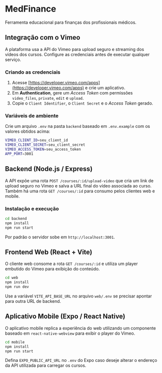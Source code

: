 # MedFinance

Ferramenta educacional para finanças dos profissionais médicos.

## Integração com o Vimeo

A plataforma usa a API do Vimeo para upload seguro e streaming dos vídeos dos cursos. Configure as credenciais antes de executar qualquer serviço.

### Criando as credenciais

1. Acesse [https://developer.vimeo.com/apps](https://developer.vimeo.com/apps) e crie um aplicativo.
2. Em **Authentication**, gere um *Access Token* com permissões `video_files`, `private`, `edit` e `upload`.
3. Copie o `Client Identifier`, o `Client Secret` e o *Access Token* gerado.

### Variáveis de ambiente

Crie um arquivo `.env` na pasta `backend` baseado em `.env.example` com os valores obtidos acima:

```bash
VIMEO_CLIENT_ID=seu_client_id
VIMEO_CLIENT_SECRET=seu_client_secret
VIMEO_ACCESS_TOKEN=seu_access_token
APP_PORT=3001
```

## Backend (Node.js / Express)

A API expõe uma rota `POST /courses/:id/upload-video` que cria um link de upload seguro no Vimeo e salva a URL final do vídeo associada ao curso. Também há uma rota `GET /courses/:id` para consumo pelos clientes web e mobile.

### Instalação e execução

```bash
cd backend
npm install
npm run start
```

Por padrão o servidor sobe em `http://localhost:3001`.

## Frontend Web (React + Vite)

O cliente web consome a rota `GET /courses/:id` e utiliza um player embutido do Vimeo para exibição do conteúdo.

```bash
cd web
npm install
npm run dev
```

Use a variável `VITE_API_BASE_URL` no arquivo `web/.env` se precisar apontar para outra URL de backend.

## Aplicativo Mobile (Expo / React Native)

O aplicativo mobile replica a experiência do web utilizando um componente baseado em `react-native-webview` para exibir o player do Vimeo.

```bash
cd mobile
npm install
npm run start
```

Defina `EXPO_PUBLIC_API_URL` no `.env` do Expo caso deseje alterar o endereço da API utilizada para carregar os cursos.
